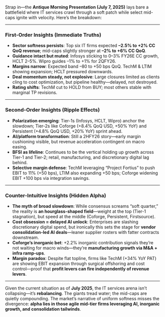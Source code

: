 Strap in—the **Antique Morning Presentation (July 7, 2025)** lays bare a battlefield where IT services crawl through a soft patch while select mid-caps ignite with velocity. Here’s the breakdown:

---

### First-Order Insights (Immediate Truths)

* **Sector softness persists**: Top six IT firms expected **–2.5% to +2% CC QoQ revenue**; mid-caps slightly stronger at **–2% to +6% CC QoQ**.
* **Guidance intact but muted**: Infosys sticking to 0–3% FY26E CC growth, HCLT 2–5%. Wipro guides –1% to +1% for 2QFY26.
* **Margins narrow**: Expected band –80 to +50 bps QoQ. TechM & LTIM showing expansion; HCLT pressured downwards.
* **Deal momentum steady, not explosive**: Large closures limited as clients cling to cost optimization, but pipeline healthy—delayed, not destroyed.
* **Rating shifts**: TechM cut to HOLD from BUY; most others stable with marginal TP revisions.

---

### Second-Order Insights (Ripple Effects)

* **Polarization emerging**: Tier-1s (Infosys, HCLT, Wipro) anchor the slowdown; Tier-2s like Coforge (+8.4% QoQ USD, +50% YoY) and Persistent (+4.8% QoQ USD, +20% YoY) sprint ahead.
* **AI/platform transformation**: Still a 2HFY26 story—early margin cushioning visible, but revenue acceleration contingent on macro easing.
* **BFSI as lifeline**: Continues to be the vertical holding up growth across Tier-1 and Tier-2; retail, manufacturing, and discretionary digital lag behind.
* **Selective margin defense**: TechM leveraging “Project Fortius” to push EBIT to 11% (+50 bps), LTIM also expanding +50 bps; Coforge widening EBIT +100 bps via integration savings.

---

### Counter-Intuitive Insights (Hidden Alpha)

* **The myth of broad slowdown**: While consensus screams “soft quarter,” the reality is **an hourglass-shaped field**—weight at the top (Tier-1 stagnation), but speed at the middle (Coforge, Persistent, Firstsource).
* **Cost obsession = delayed AI unlock**: Enterprises are slashing discretionary digital spend, but ironically this sets the stage for **vendor consolidation-led AI deals**—leaner supplier rosters with fatter contracts downstream.
* **Coforge’s inorganic bet**: +2.2% inorganic contribution signals they’re not waiting for macro winds—they’re **manufacturing growth via M\&A + infra ramp-ups**.
* **Margin paradox**: Despite flat topline, firms like TechM (+34% YoY PAT) are showing EBIT expansion through surgical offshoring and cost control—proof that **profit levers can fire independently of revenue levers**.

---

Given the current situation as of **July 2025**, the IT services arena isn’t collapsing—it’s **rebalancing**. The giants tread water; the mid-caps are quietly compounding. The market’s narrative of uniform softness misses the divergence: **alpha lies in those agile mid-tier firms leveraging AI, inorganic growth, and consolidation tailwinds**.

